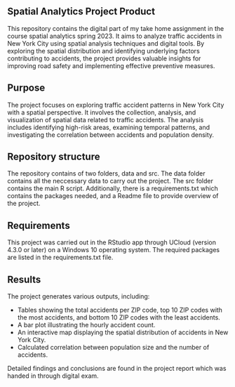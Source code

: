 ## Spatial Analytics Project Product
This repository contains the digital part of my take home assignment in the course spatial analytics spring 2023.
It aims to analyze traffic accidents in New York City using spatial analysis techniques and digital tools. By exploring the spatial distribution and identifying underlying factors contributing to accidents, the project provides valuable insights for improving road safety and implementing effective preventive measures.

## Purpose
The project focuses on exploring traffic accident patterns in New York City with a spatial perspective. It involves the collection, analysis, and visualization of spatial data related to traffic accidents. The analysis includes identifying high-risk areas, examining temporal patterns, and investigating the correlation between accidents and population density.

## Repository structure
The repository contains of two folders, data and src. The data folder contains all the neccessary data to carry out the project. The src folder contains the main R script.
Additionally, there is a requirements.txt which contains the packages needed, and a Readme file to provide overview of the project.

## Requirements
This project was carried out in the RStudio app through UCloud (version 4.3.0 or later) on a Windows 10 operating system.
The required packages are listed in the requirements.txt file.

## Results
The project generates various outputs, including:

- Tables showing the total accidents per ZIP code, top 10 ZIP codes with the most accidents, and bottom 10 ZIP codes with the least accidents.
- A bar plot illustrating the hourly accident count.
- An interactive map displaying the spatial distribution of accidents in New York City.
- Calculated correlation between population size and the number of accidents.

Detailed findings and conclusions are found in the project report which was handed in through digital exam.
